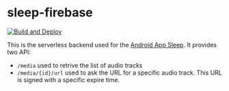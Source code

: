 # sleep-firebase 
[![Build and Deploy](https://github.com/mcatta/sleep-firebase/actions/workflows/main.yml/badge.svg)](https://github.com/mcatta/sleep-firebase/actions/workflows/main.yml)

This is the serverless backend used for the [Android App Sleep](https://github.com/mcatta/sleep). It provides two API:

- `/media` used to retrive the list of audio tracks
- `/media/{id}/url` used to ask the URL for a specific audio track. This URL is signed with a specific expire time.

